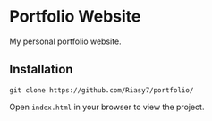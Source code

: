 # Portfolio Website

My personal portfolio website.

## Installation


`git clone https://github.com/Riasy7/portfolio/`

Open `index.html` in your browser to view the project.

